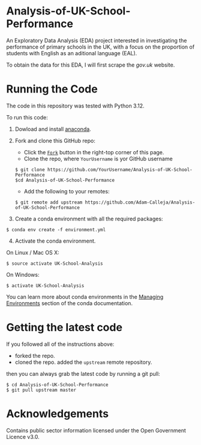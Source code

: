 # Analysis-of-UK-School-Performance

An Exploratory Data Analysis (EDA) project interested in investigating the performance of primary schools in the UK, with a focus on the proportion of students with English as an aditional language (EAL).

To obtain the data for this EDA, I will first scrape the *gov.uk* website.

# Running the Code

The code in this repository was tested with Python 3.12. 

To run this code: 

1. Dowload and install [anaconda](https://www.anaconda.com/download).

2. Fork and clone this GitHub repo:
    - Click the [`Fork`](https://github.com/Adam-Calleja/Analysis-of-UK-School-Performance#fork-destination-box) button in the right-top corner of this page. 
    - Clone the repo, where `YourUsername` is yor GitHub username
    
    ```
    $ git clone https://github.com/YourUsername/Analysis-of-UK-School-Performance
    $cd Analysis-of-UK-School-Performance
    ```

    - Add the following to your remotes:

    ```
    $ git remote add upstream https://github.com/Adam-Calleja/Analysis-of-UK-School-Performance
    ```

3. Create a conda environment with all the required packages:

```
$ conda env create -f environment.yml
```

4. Activate the conda environment.

On Linux / Mac OS X:

```
$ source activate UK-School-Analysis
```

On Windows: 

```
$ activate UK-School-Analysis
```

You can learn more about conda environments in the [Managing Environments](https://conda.io/projects/conda/en/latest/user-guide/tasks/manage-environments.html#activating-an-environment) section of the conda documentation. 

# Getting the latest code

If you followed all of the instructions above:

- forked the repo.
- cloned the repo.
added the `upstream` remote repository.

then you can always grab the latest code by running a git pull:

```
$ cd Analysis-of-UK-School-Performance
$ git pull upstream master
```

# Acknowledgements

Contains public sector information licensed under the Open Government Licence v3.0.